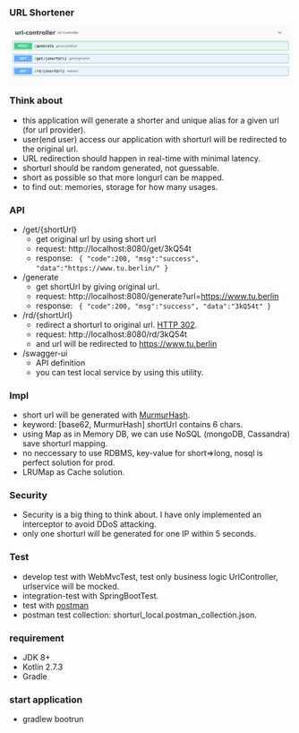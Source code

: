 ### URL Shortener
![header](api.png)
###  Think about
* this application will generate a shorter and unique alias for a given url (for url provider).
* user(end user) access our application with shorturl will be redirected to the original url.
* URL redirection should happen in real-time with minimal latency.
* shorturl should be random generated, not guessable.
* short as possible so that more longurl can be mapped.
* to find out:  memories, storage for how many usages.
### API
* /get/{shortUrl}
  * get original url by using short url 
  * request: http://localhost:8080/get/3kQ54t
  * response: ``` { "code":200, "msg":"success", "data":"https://www.tu.berlin/" }```
* /generate
  * get shortUrl by giving original url.
  * request: http://localhost:8080/generate?url=https://www.tu.berlin
  * response: ``` { "code":200, "msg":"success", "data":"3kQ54t" }```
* /rd/{shortUrl}
  * redirect a shorturl to original url. [HTTP 302](https://en.wikipedia.org/wiki/HTTP_302).
  * request: http://localhost:8080/rd/3kQ54t
  * and url will be redirected to https://www.tu.berlin
* /swagger-ui
  * API definition
  * you can test local service by using this utility.
### Impl
* short url will be generated with [MurmurHash](https://en.wikipedia.org/wiki/MurmurHash).
* keyword: [base62, MurmurHash] shortUrl contains 6 chars. 
* using Map as in Memory DB, we can use NoSQL (mongoDB, Cassandra) save shorturl mapping.
* no neccessary to use RDBMS, key-value for short=>long, nosql is perfect solution for prod.
* LRUMap as Cache solution. 

### Security
* Security is a big thing to think about. I have only implemented an interceptor to avoid DDoS attacking.
* only one shorturl will be generated for one IP within 5 seconds. 

### Test
* develop test with WebMvcTest, test only business logic UrlController, urlservice will be mocked.
* integration-test with SpringBootTest.
* test with [postman](https://www.postman.com/)
* postman test collection: shorturl_local.postman_collection.json.
 
### requirement
* JDK 8+
* Kotlin 2.7.3
* Gradle

### start application
* gradlew bootrun
